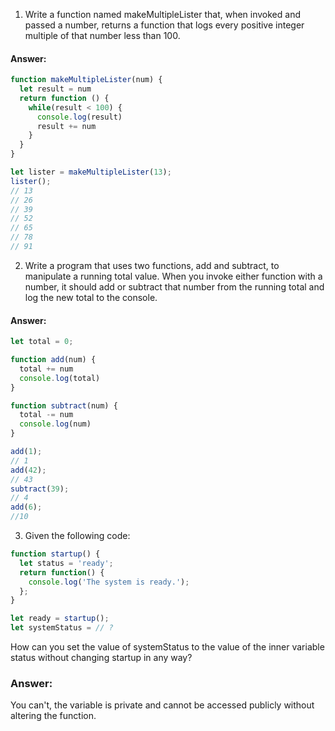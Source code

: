 1) Write a function named makeMultipleLister that, when invoked and passed a number, returns a function that logs every positive integer multiple of that number less than 100.

#### Answer: 

```js
function makeMultipleLister(num) {
  let result = num
  return function () { 
    while(result < 100) {
      console.log(result)
      result += num
    }
  }
}

let lister = makeMultipleLister(13);
lister();
// 13
// 26
// 39
// 52
// 65
// 78
// 91
``` 

2) Write a program that uses two functions, add and subtract, to manipulate a running total value. When you invoke either function with a number, it should add or subtract that number from the running total and log the new total to the console.

#### Answer: 
```js
let total = 0;

function add(num) {
  total += num
  console.log(total)
}

function subtract(num) {
  total -= num
  console.log(num)
}

add(1);
// 1
add(42);
// 43
subtract(39);
// 4
add(6);
//10
```

3) Given the following code:

```js
function startup() {
  let status = 'ready';
  return function() {
    console.log('The system is ready.');
  };
}

let ready = startup();
let systemStatus = // ?
```
How can you set the value of systemStatus to the value of the inner variable status without changing startup in any way?
    
### Answer:

You can't, the variable is private and cannot be accessed publicly without altering the function. 